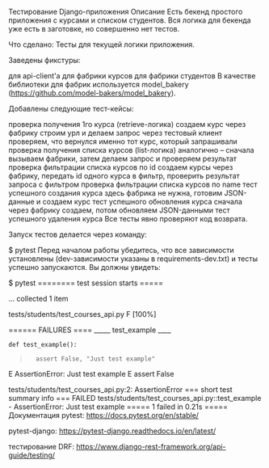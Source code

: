 Тестирование Django-приложения
Описание
Есть бекенд простого приложения с курсами и списком студентов. Вся логика для бекенда уже есть в заготовке, но совершенно нет тестов.

Что сделано:
Тесты для текущей логики приложения.

Заведены фикстуры:

для api-client'а
для фабрики курсов
для фабрики студентов
В качестве библиотеки для фабрик используется model_bakery (https://github.com/model-bakers/model_bakery).

Добавлены следующие тест-кейсы:

проверка получения 1го курса (retrieve-логика)
создаем курс через фабрику
строим урл и делаем запрос через тестовый клиент
проверяем, что вернулся именно тот курс, который запрашивали
проверка получения списка курсов (list-логика)
аналогично – сначала вызываем фабрики, затем делаем запрос и проверяем результат
проверка фильтрации списка курсов по id
создаем курсы через фабрику, передать id одного курса в фильтр, проверить результат запроса с фильтром
проверка фильтрации списка курсов по name
тест успешного создания курса
здесь фабрика не нужна, готовим JSON-данные и создаем курс
тест успешного обновления курса
сначала через фабрику создаем, потом обновляем JSON-данными
тест успешного удаления курса
Все тесты явно проверяют код возврата.

Запуск тестов делается через команду:

$ pytest
Перед началом работы убедитесь, что все зависимости установлены (dev-зависимости указаны в requirements-dev.txt) и тесты успешно запускаются. Вы должны увидеть:

$ pytest
======== test session starts =====

...
collected 1 item

tests/students/test_courses_api.py F                                                                                                                                          [100%]

====== FAILURES ====
_____ test_example ____

    def test_example():
>       assert False, "Just test example"
E       AssertionError: Just test example
E       assert False

tests/students/test_courses_api.py:2: AssertionError
=== short test summary info ===
FAILED tests/students/test_courses_api.py::test_example - AssertionError: Just test example
===== 1 failed in 0.21s =====
Документация
pytest: https://docs.pytest.org/en/stable/

pytest-django: https://pytest-django.readthedocs.io/en/latest/

тестирование DRF: https://www.django-rest-framework.org/api-guide/testing/
